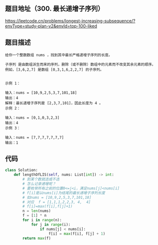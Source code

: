 ## 题目地址（300. 最长递增子序列）

https://leetcode.cn/problems/longest-increasing-subsequence/?envType=study-plan-v2&envId=top-100-liked

## 题目描述

```
给你一个整数数组 nums ，找到其中最长严格递增子序列的长度。

子序列 是由数组派生而来的序列，删除（或不删除）数组中的元素而不改变其余元素的顺序。例如，[3,6,2,7] 是数组 [0,3,1,6,2,2,7] 的子序列。

 
示例 1：

输入：nums = [10,9,2,5,3,7,101,18]
输出：4
解释：最长递增子序列是 [2,3,7,101]，因此长度为 4 。
示例 2：

输入：nums = [0,1,0,3,2,3]
输出：4
示例 3：

输入：nums = [7,7,7,7,7,7,7]
输出：1
```


## 代码

```python
class Solution:
    def lengthOfLIS(self, nums: List[int]) -> int:
        # 到某个数就选或不选
        # 怎么记录递增呢？
        # 要枚举所有之前的位置0<=j<i，满足nums[j]<nums[i]
        # f[i]是以nums[i]为结尾的最长递增子序列长度
        # 如nums = [10,9,2,5,3,7,101,18]
        # 对应  f = [1,1,1,2,2,3, 4,  4]
        # f[i]=max(f[i],f[j]+1)
        n = len(nums)
        f = [1] * n
        for i in range(n):
            for j in range(i):
                if nums[j] < nums[i]:
                    f[i] = max(f[i], f[j] + 1)
        return max(f)
```
